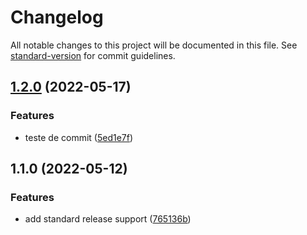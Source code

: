 # Changelog

All notable changes to this project will be documented in this file. See [standard-version](https://github.com/conventional-changelog/standard-version) for commit guidelines.

## [1.2.0](https://github.com/Ondion/Portfolio/compare/v1.1.0...v1.2.0) (2022-05-17)


### Features

* teste de commit ([5ed1e7f](https://github.com/Ondion/Portfolio/commit/5ed1e7f34ce5fd40331bbbd5cf83011962964118))

## 1.1.0 (2022-05-12)


### Features

* add standard release support ([765136b](https://github.com/Ondion/Portfolio/commit/765136b051ed6f05f434d567f703c2b4a48def0a))
